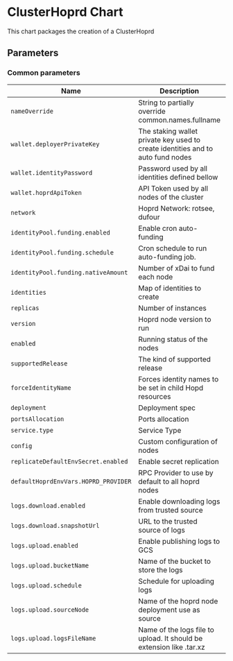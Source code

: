 <!--- app-name: Hopr Operator -->

# ClusterHoprd  Chart

This chart packages the creation of a ClusterHoprd


## Parameters

### Common parameters

| Name                                 | Description                                                                     | Value                     |
| ------------------------------------ | ------------------------------------------------------------------------------- | ------------------------- |
| `nameOverride`                       | String to partially override common.names.fullname                              | `""`                      |
| `wallet.deployerPrivateKey`          | The staking wallet private key used to create identities and to auto fund nodes | `""`                      |
| `wallet.identityPassword`            | Password used by all identities defined bellow                                  | `""`                      |
| `wallet.hoprdApiToken`               | API Token used by all nodes of the cluster                                      | `""`                      |
| `network`                            | Hoprd Network: rotsee, dufour                                                   | `""`                      |
| `identityPool.funding.enabled`       | Enable cron auto-funding                                                        | `false`                   |
| `identityPool.funding.schedule`      | Cron schedule to run auto-funding job.                                          | `0 1 * * 1`               |
| `identityPool.funding.nativeAmount`  | Number of xDai to fund each node                                                | `0.01`                    |
| `identities`                         | Map of identities to create                                                     | `{}`                      |
| `replicas`                           | Number of instances                                                             | `1`                       |
| `version`                            | Hoprd node version to run                                                       | `""`                      |
| `enabled`                            | Running status of the nodes                                                     | `true`                    |
| `supportedRelease`                   | The kind of supported release <saint-louis>                                     | `""`                      |
| `forceIdentityName`                  | Forces identity names to be set in child Hopd resources                         | `false`                   |
| `deployment`                         | Deployment spec                                                                 | `{}`                      |
| `portsAllocation`                    | Ports allocation                                                                | `10`                      |
| `service.type`                       | Service Type                                                                    | `ClusterIP`               |
| `config`                             | Custom configuration of nodes                                                   | `""`                      |
| `replicateDefaultEnvSecret.enabled`  | Enable secret replication                                                       | `true`                    |
| `defaultHoprdEnvVars.HOPRD_PROVIDER` | RPC Provider to use by default to all hoprd nodes                               | `https://gnosis.drpc.org` |
| `logs.download.enabled`              | Enable downloading logs from trusted source                                     | `false`                   |
| `logs.download.snapshotUrl`          | URL to the trusted source of logs                                               | `""`                      |
| `logs.upload.enabled`                | Enable publishing logs to GCS                                                   | `false`                   |
| `logs.upload.bucketName`             | Name of the bucket to store the logs                                            | `""`                      |
| `logs.upload.schedule`               | Schedule for uploading logs                                                     | `0 0 * * *`               |
| `logs.upload.sourceNode`             | Name of the hoprd node deployment use as source                                 | `""`                      |
| `logs.upload.logsFileName`           | Name of the logs file to upload. It should be extension like .tar.xz            | `""`                      |
